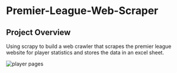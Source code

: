 # Premier-League-Web-Scraper

<!-- ABOUT THE PROJECT -->
## Project Overview
Using scrapy to build a web crawler that scrapes the premier league website for player statistics and stores the data in an excel sheet.

![player pages](https://user-images.githubusercontent.com/65461268/128937240-11fcfebd-5073-40f8-abda-b42f8c08fbd1.PNG)


